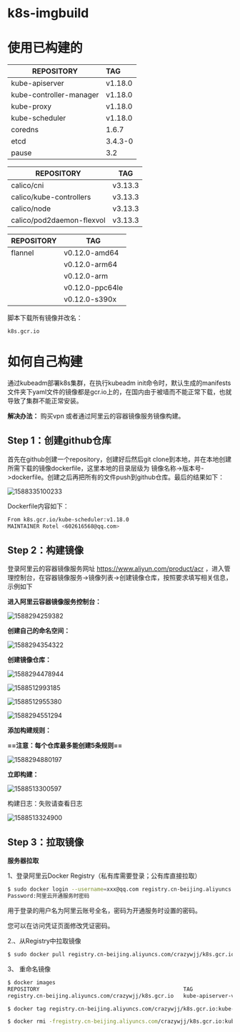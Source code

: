 # k8s-imgbuild

# 使用已构建的



| REPOSITORY              | TAG     |
| ----------------------- | :------ |
| kube-apiserver          | v1.18.0 |
| kube-controller-manager | v1.18.0 |
| kube-proxy              | v1.18.0 |
| kube-scheduler          | v1.18.0 |
| coredns                 | 1.6.7   |
| etcd                    | 3.4.3-0 |
| pause                   | 3.2     |



| REPOSITORY                | TAG     |
| ------------------------- | ------- |
| calico/cni                | v3.13.3 |
| calico/kube-controllers   | v3.13.3 |
| calico/node               | v3.13.3 |
| calico/pod2daemon-flexvol | v3.13.3 |



| REPOSITORY | TAG             |
| ---------- | --------------- |
| flannel    | v0.12.0-amd64   |
|            | v0.12.0-arm64   |
|            | v0.12.0-arm     |
|            | v0.12.0-ppc64le |
|            | v0.12.0-s390x   |





脚本下载所有镜像并改名：

```
k8s.gcr.io
```



# 如何自己构建

通过kubeadm部署k8s集群，在执行kubeadm init命令时，默认生成的manifests文件夹下yaml文件的镜像都是gcr.io上的，在国内由于被墙而不能正常下载，也就导致了集群不能正常安装。

**解决办法：** 购买vpn 或者通过阿里云的容器镜像服务镜像构建。

## Step 1：创建github仓库

首先在github创建一个repository，创建好后然后git clone到本地，并在本地创建所需下载的镜像dockerfile，这里本地的目录层级为 镜像名称->版本号->dockerfile。创建之后再把所有的文件push到github仓库。最后的结果如下：

![1588335100233](assets/1588335100233.png)



Dockerfile内容如下：

```bash
From k8s.gcr.io/kube-scheduler:v1.18.0
MAINTAINER Rotel <602616568@qq.com>
```



## Step 2：构建镜像

登录阿里云的容器镜像服务网址  https://www.aliyun.com/product/acr ，进入管理控制台，在容器镜像服务->镜像列表->创建镜像仓库，按照要求填写相关信息，示例如下

**进入阿里云容器镜像服务控制台：**

![1588294259382](assets/1588294259382.png)

**创建自己的命名空间：**

![1588294354322](assets/1588294354322.png)



**创建镜像仓库：**

![1588294478944](assets/1588294478944.png)

![1588512993185](assets/1588512993185.png)

![1588512955380](assets/1588512955380.png)



![1588294551294](assets/1588294551294.png)

**添加构建规则：**

**==注意：每个仓库最多能创建5条规则==**

![1588294880197](assets/1588294880197.png)

**立即构建：**

![1588513300597](assets/1588513300597.png)

构建日志：失败请查看日志

![1588513324900](assets/1588513324900.png)



## Step 3：拉取镜像

**服务器拉取**

1、登录阿里云Docker Registry（私有库需要登录；公有库直接拉取）

```bash
$ sudo docker login --username=xxx@qq.com registry.cn-beijing.aliyuncs.com
Password:阿里云开通服务时密码
```

用于登录的用户名为阿里云账号全名，密码为开通服务时设置的密码。

您可以在访问凭证页面修改凭证密码。

2.、从Registry中拉取镜像

```bash
$ sudo docker pull registry.cn-beijing.aliyuncs.com/crazywjj/k8s.gcr.io:kube-apiserver-v1.18.0
```

3、 重命名镜像 

```bash
$ docker images
REPOSITORY                                             TAG                      IMAGE ID            CREATED             SIZE
registry.cn-beijing.aliyuncs.com/crazywjj/k8s.gcr.io   kube-apiserver-v1.18.0   1a02b28ffedd        About an hour ago   173MB

$ docker tag registry.cn-beijing.aliyuncs.com/crazywjj/k8s.gcr.io:kube-apiserver-v1.18.0 k8s.gcr.io/kube-controller-manager:v1.18.0

$ docker rmi -fregistry.cn-beijing.aliyuncs.com/crazywjj/k8s.gcr.io:kube-apiserver-v1.18.0 
```





